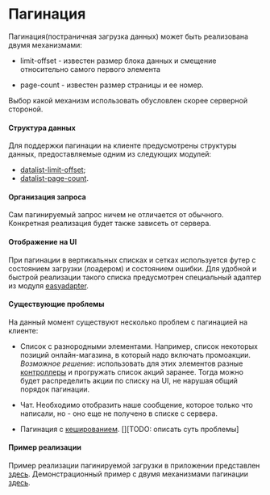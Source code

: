 # Пагинация

Пагинация(постраничная загрузка данных) может быть реализована двумя механизмами:
- limit-offset - известен размер блока данных и смещение относительно самого
первого элемента

- page-count - известен размер страницы и ее номер.

Выбор какой механизм использовать обусловлен скорее серверной стороной.

#### Структура данных
Для поддержки пагинации на клиенте предусмотрены структуры данных,
предоставляемые одним из следующих модулей:
- [datalist-limit-offset](../../datalist-limit-offset/README.md);
- [datalist-page-count](../../datalist-page-count/README.md).


#### Организация запроса

Сам пагинируемый запрос ничем не отличается от обычного. Конкретная реализация
будет также зависеть от сервера.

#### Отображение на UI

При пагинации в вертикальных списках и сетках используется футер с состоянием загрузки
(лоадером) и состоянием ошибки. Для удобной и быстрой реализации такого
списка предусмотрен специальный адаптер из модуля [easyadapter](../../easyadapter/README.md).

#### Существующие проблемы

На данный момент существуют несколько проблем с пагинацией на клиенте:

- Список с разнородными элементами. Например, список некоторых позиций онлайн-магазина,
в который надо включать промоакции. *Возможное решение*: использовать для этих
элементов разные [контроллеры][control] и прогружать список акций заранее. Тогда можно будет
распределить акции по списку на UI, не нарушая общий порядок пагинации.

- Чат. Необходимо отобразить наше сообщение, которое только что написали,
но - оно еще не получено в списке с сервера.

- Пагинация с [кешированием][cache]. [][TODO: описать суть проблемы]

#### Пример реализации

Пример реализации пагинируемой загрузки в приложении представлен [здесь](../../network-sample/docs/pagin_sample.md).
Демонстрационный пример с двумя механизмами пагинации [здесь](../../easyadapter-sample/README.md).

[control]: ../../easyadapter/README.md
[cache]: ../../network/README.md